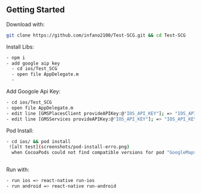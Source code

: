 ## Getting Started

Download with: 

```sh 
git clone https://github.com/infano2100/Test-SCG.git && cd Test-SCG
```

Install Libs:

```sh 
- npm i
- add google aip key
  - cd ios/Test_SCG
  - open file AppDelegate.m
  - 
```

Add Googole Api Key:

```sh 
- cd ios/Test_SCG
- open file AppDelegate.m
- edit line [GMSPlacesClient provideAPIKey:@"IOS_API_KEY"]; => "IOS_API_KEY" = add google api key
- edit line [GMSServices provideAPIKey:@"IOS_API_KEY"]; => "IOS_API_KEY" = add google api key
```

Pod Install:

```sh 
- cd ios/ && pod install
 ![alt test](screenshots/pod-install-erro.png)
  when CocoaPods could not find compatible versions for pod "GoogleMaps"
  

```

Run with:

```sh 
- run ios => react-native run-ios
- run android => react-native run-android
```
